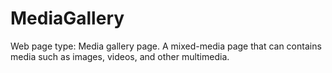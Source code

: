 # MediaGallery

Web page type: Media gallery page. A mixed-media page that can contains media such as images, videos, and other multimedia.
